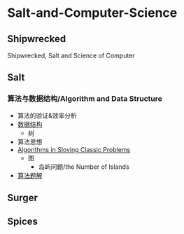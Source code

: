 # Salt-and-Computer-Science

## Shipwrecked

Shipwrecked, Salt and Science of Computer

## Salt

### 算法与数据结构/Algorithm and Data Structure

- 算法的验证&效率分析
- [数据结构](Algorithms/数据结构.md)
  - 树
- 算法思想
- [Algorithms in Sloving Classic Problems](Algorithms/Algorithms_in_Solving_Classic_Problems.md)
  - 图
    - 岛屿问题/the Number of Islands
- [算法题解](Algorithms/算法题解.md)

## Surger

## Spices
